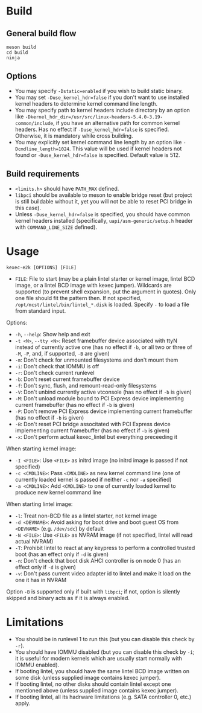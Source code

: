 # Build

## General build flow

```
meson build
cd build
ninja
```

## Options

* You may specify `-Dstatic=enabled` if you wish to build static binary.
* You may set `-Duse_kernel_hdr=false` if you don't want to use installed kernel headers to determine kernel command line length.
* You may specify path to kernel headers include directory by an option like `-Dkernel_hdr_dir=/usr/src/linux-headers-5.4.0-3.19-common/include`, if you have an alternative path for common kernel headers. Has no effect if `-Duse_kernel_hdr=false` is specified. Otherwise, it is mandatory while cross building.
* You may explicitly set kernel command line length by an option like `-Dcmdline_length=1024`. This value will be used if kernel headers not found or `-Duse_kernel_hdr=false` is specified. Default value is 512.


## Build requirements

* `<limits.h>` should have `PATH_MAX` defined.
* `libpci` should be available to meson to enable bridge reset (but project is still buildable without it, yet you will not be able to reset PCI bridge in this case).
* Unless `-Duse_kernel_hdr=false` is specified, you should have common kernel headers installed (specifically, `uapi/asm-generic/setup.h` header with `COMMAND_LINE_SIZE` defined).

# Usage

```
kexec-e2k [OPTIONS] [FILE]
```

* `FILE`: File to start (may be a plain lintel starter or kernel image, lintel BCD image, or a lintel BCD image with kexec jumper).
Wildcards are supported (to prevent shell expansion, put the argument in quotes).
Only one file should fit the pattern then.
If not specified, `/opt/mcst/lintel/bin/lintel_*.disk` is loaded.
Specify `-` to load a file from standard input.

Options:

* `-h`, `--help`: Show help and exit
* `-t <N>`, `--tty <N>`: Reset framebuffer device associated with ttyN instead of currently active one (has no effect if `-b`, or all two or three of `-M`, `-P`, and, if supported, `-B` are given)
* `-m`: Don't check for unmounted filesystems and don't mount them
* `-i`: Don't check that IOMMU is off
* `-r`: Don't check current runlevel
* `-b`: Don't reset current framebuffer device
* `-f`: Don't sync, flush, and remount-read-only filesystems
* `-V`: Don't unbind currently active vtconsole (has no effect if `-b` is given)
* `-M`: Don't unload module bound to PCI Express device implementing current framebuffer (has no effect if `-b` is given)
* `-P`: Don't remove PCI Express device implementing current framebuffer (has no effect if `-b` is given)
* `-B`: Don't reset PCI bridge associtated with PCI Express device implementing current framebuffer (has no effect if `-b` is given)
* `-x`: Don't perform actual kexec_lintel but everything preceeding it

When starting kernel image:

* `-I <FILE>`: Use `<FILE>` as initrd image (no initrd image is passed if not specified)
* `-c <CMDLINE>`: Pass `<CMDLINE>` as new kernel command line (one of currently loaded kernel is passed if neither `-c` nor `-a` specified)
* `-a <CMDLINE>`: Add `<CMDLINE>` to one of currently loaded kernel to produce new kernel command line

When starting lintel image:

* `-l`: Treat non-BCD file as a lintel starter, not kernel image
* `-d <DEVNAME>`: Avoid asking for boot drive and boot guest OS from `<DEVNAME>` (e.g. `/dev/sdc`) by default
* `-N <FILE>`: Use `<FILE>` as NVRAM image (if not specified, lintel will read actual NVRAM)
* `-T`: Prohibit lintel to react at any keypress to perform a controlled trusted boot (has an effect only if `-d` is given)
* `-n`: Don't check that boot disk AHCI controller is on node 0 (has an effect only if `-d` is given)
* `-v`: Don't pass current video adapter id to lintel and make it load on the one it has in NVRAM

Option `-B` is supported only if built with `libpci`; if not, option is silently skipped and binary acts as if it is always enabled.

# Limitations

* You should be in runlevel 1 to run this (but you can disable this check by `-r`).
* You should have IOMMU disabled (but you can disable this check by `-i`; it is useful for modern kernels which are usually start normally with IOMMU enabled).
* If booting lintel, you should have the same lintel BCD image written on some disk (unless supplied image contains kexec jumper).
* If booting lintel, no other disks should contain lintel except one mentioned above (unless supplied image contains kexec jumper).
* If booting lintel, all its hadrware limitations (e.g. SATA controller 0, etc.) apply.
